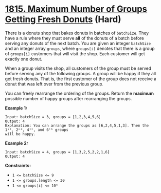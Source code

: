 # [1815. Maximum Number of Groups Getting Fresh Donuts][link] (Hard)

[link]: https://leetcode.com/problems/maximum-number-of-groups-getting-fresh-donuts/

There is a donuts shop that bakes donuts in batches of `batchSize`. They have a rule where they must
serve **all** of the donuts of a batch before serving any donuts of the next batch. You are given an
integer `batchSize` and an integer array `groups`, where `groups[i]` denotes that there is a group
of `groups[i]` customers that will visit the shop. Each customer will get exactly one donut.

When a group visits the shop, all customers of the group must be served before serving any of the
following groups. A group will be happy if they all get fresh donuts. That is, the first customer of
the group does not receive a donut that was left over from the previous group.

You can freely rearrange the ordering of the groups. Return the **maximum** possible number of happy
groups after rearranging the groups.

**Example 1:**

```
Input: batchSize = 3, groups = [1,2,3,4,5,6]
Output: 4
Explanation: You can arrange the groups as [6,2,4,5,1,3]. Then the 1ˢᵗ, 2ⁿᵈ, 4ᵗʰ, and 6ᵗʰ groups
will be happy.
```

**Example 2:**

```
Input: batchSize = 4, groups = [1,3,2,5,2,2,1,6]
Output: 4
```

**Constraints:**

- `1 <= batchSize <= 9`
- `1 <= groups.length <= 30`
- `1 <= groups[i] <= 10⁹`
